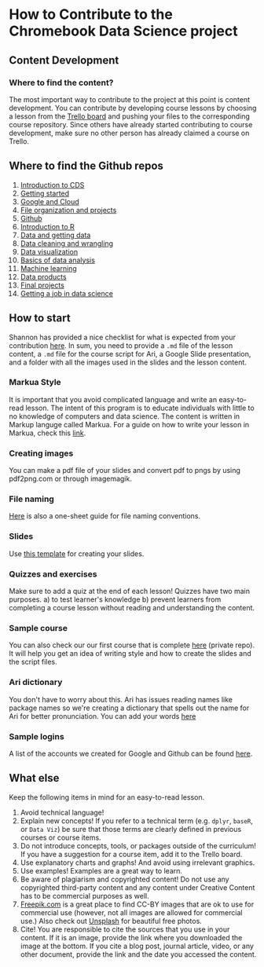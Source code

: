 # How to Contribute to the Chromebook Data Science project

## Content Development
### Where to find the content?
The most important way to contribute to the project at this point is content development. You can contribute by developing course lessons by choosing a lesson from the [Trello board](https://trello.com/b/6HPYp8jO/chromebook-data-science) and pushing your files to the corresponding course repository. Since others have already started contributing to course development, make sure no other person has already claimed a course on Trello.

## Where to find the Github repos

1. [Introduction to CDS](https://github.com/jhudsl/cds_intro)
2. [Getting started](https://github.com/jhudsl/cds_gettingstarted)
3. [Google and Cloud](https://github.com/jhudsl/cds_googlecloud)
4. [File organization and projects](https://github.com/jhudsl/cds_fileorganization)
5. [Github](https://github.com/jhudsl/cds_githubbasics)
6. [Introduction to R](https://github.com/jhudsl/cds_R)
7. [Data and getting data](https://github.com/jhudsl/cds_data)
8. [Data cleaning and wrangling]()
9. [Data visualization](https://github.com/jhudsl/cds_dataviz)
10. [Basics of data analysis]()
11. [Machine learning]()
12. [Data products]()
13. [Final projects]()
14. [Getting a job in data science]()

## How to start

Shannon has provided a nice checklist for what is expected from your contribution [here](https://docs.google.com/document/d/16pznQ1OG3sn2seCeaBRL6ig4tFeBQjKw7Ws_ndvraRU/edit). In sum, you need to provide a `.md` file of the lesson content, a `.md` file for the course script for Ari, a Google Slide presentation, and a folder with all the images used in the slides and the lesson content.

### Markua Style

It is important that you avoid complicated language and write an easy-to-read lesson. The intent of this program is to educate individuals with little to no knowledge of computers and data science. The content is written in Markup languge called Markua. For a guide on how to write your lesson in Markua, check this [link](https://leanpub.com/markua/read#leanpub-auto-what-is-markua).

### Creating images

You can make a pdf file of your slides and convert pdf to pngs by using pdf2png.com or through imagemagik.

### File naming

[Here](https://docs.google.com/presentation/d/18ElVzRC4f8Z7pFH4dh4EmH-wb4GCQk1NzLSiItF1DlQ/edit#slide=id.p) is also a one-sheet guide for file naming conventions.

### Slides

Use [this template](https://docs.google.com/presentation/d/143gvqcynq_bl7iVd2G9yjumwJJkAy0S6CyNCsrJ2LgE/edit#slide=id.p) for creating your slides.

### Quizzes and exercises

Make sure to add a quiz at the end of each lesson! Quizzes have two main purposes. a) to test learner's knowledge b) prevent learners from completing a course lesson without reading and understanding the content.


### Sample course

You can also check our our first course that is complete [here](https://github.com/jhudsl/cds_intro) (private repo). It will help you get an idea of writing style and how to create the slides and the script files.

### Ari dictionary

You don't have to worry about this. Ari has issues reading names like package names so we're creating a dictionary that spells out the name for Ari for better pronunciation. You can add your words [here](https://docs.google.com/spreadsheets/d/1RlZNiSV7CQhRLZj1-_EFTNEnErMjcpkVP_2NH6y73iQ/edit#gid=0)

### Sample logins

A list of the accounts we created for Google and Github can be found [here](https://docs.google.com/spreadsheets/d/1Cr0cwPR03ois5IOHzFHW044e_EGHlWRfTfQlOj_-rEs/edit?usp=sharing).

## What else

Keep the following items in mind for an easy-to-read lesson.

1. Avoid technical language!
2. Explain new concepts! If you refer to a technical term (e.g. `dplyr`, `baseR`, or `Data Viz`) be sure that those terms are clearly defined in previous courses or course items.
3. Do not introduce concepts, tools, or packages outside of the curriculum! If you have a suggestion for a course item, add it to the Trello board.
4. Use explanatory charts and graphs! And avoid using irrelevant graphics.
5. Use examples! Examples are a great way to learn.
6. Be aware of plagiarism and copyrighted content! Do not use any copyrighted third-party content and any content under Creative Content has to be commercial purposes as well.
7. [Freepik.com](https://www.freepik.com/) is a great place to find CC-BY images that are ok to use for commercial use (however, not all images are allowed for commercial use.) Also check out [Unsplash](https://unsplash.com/) for beautiful free photos.
8. Cite! You are responsible to cite the sources that you use in your content. If it is an image, provide the link where you downloaded the image at the bottom. If you cite a blog post, journal article, video, or any other document, provide the link and the date you accessed the content.
